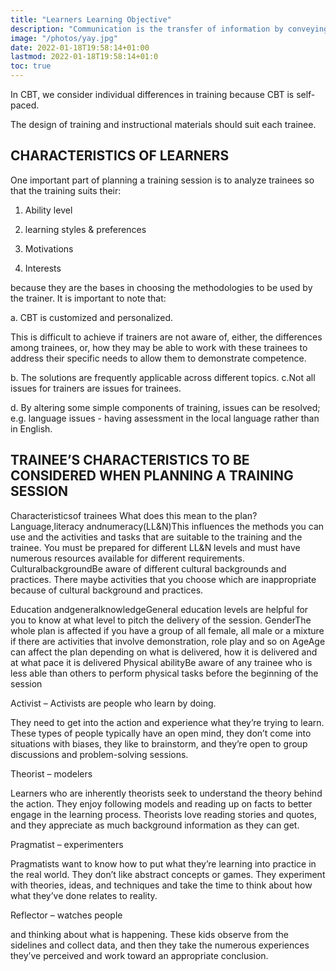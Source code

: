 ```yaml
---
title: "Learners Learning Objective"
description: "Communication is the transfer of information by conveying intended meaning to another entity through the use of mutually-understood means"
image: "/photos/yay.jpg"
date: 2022-01-18T19:58:14+01:00
lastmod: 2022-01-18T19:58:14+01:0
toc: true
---
```



In CBT, we consider individual differences in training because CBT is self-paced. 

The design of training and instructional materials should suit each trainee.



## CHARACTERISTICS OF LEARNERS 

One important part of planning a training session is to analyze trainees so that the training suits their: 

1. Ability level 

2. learning styles & preferences 

3. Motivations 

4. Interests 

because they are the bases in choosing the methodologies to be used by the trainer. It is important to note that: 

a. CBT is customized and personalized. 

This is difficult to achieve if trainers are not aware of, either, the differences among trainees, or, how they may be able to work with these trainees to address their specific needs to allow them to demonstrate competence. 

b. The solutions are frequently applicable across different topics. c.Not all issues for trainers are issues for trainees. 

d. By altering some simple components of training, issues can be resolved; e.g. language issues - having assessment in the local language rather than in English.


## TRAINEE’S CHARACTERISTICS TO BE CONSIDERED WHEN PLANNING A TRAINING SESSION 

Characteristicsof trainees What does this mean to the plan? Language,literacy andnumeracy(LL&N)This influences the methods you can use and the activities and tasks that are suitable to the training and the trainee. You must be prepared for different LL&N levels and must have numerous resources available for different requirements. CulturalbackgroundBe aware of different cultural backgrounds and practices. There maybe activities that you choose which are inappropriate because of cultural background and practices. 

Education andgeneralknowledgeGeneral education levels are helpful for you to know at what level to pitch the delivery of the session. GenderThe whole plan is affected if you have a group of all female, all male or a mixture if there are activities that involve demonstration, role play and so on AgeAge can affect the plan depending on what is delivered, how it is delivered and at what pace it is delivered Physical abilityBe aware of any trainee who is less able than others to perform physical tasks before the beginning of the session



Activist – Activists are people who learn by doing. 

They need to get into the action and experience what they’re trying to learn. These types of people typically have an open mind, they don’t come into situations with biases, they like to brainstorm, and they’re open to group discussions and problem-solving sessions.

Theorist – modelers

Learners who are inherently theorists seek to understand the theory behind the action. They enjoy following models and reading up on facts to better engage in the learning process. Theorists love reading stories and quotes, and they appreciate as much background information as they can get.

Pragmatist – experimenters

Pragmatists want to know how to put what they’re learning into practice in the real world. They don’t like abstract concepts or games. They experiment with theories, ideas, and techniques and take the time to think about how what they’ve done relates to reality.

Reflector –  watches people 

and thinking about what is happening. These kids observe from the sidelines and collect data, and then they take the numerous experiences they’ve perceived and work toward an appropriate conclusion.

